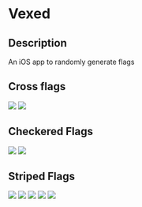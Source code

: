 # Vexed

## Description
An iOS app to randomly generate flags

## Cross flags

![](http://i.imgur.com/1P14I2B.png)
![](http://i.imgur.com/MD23Pmw.png)

## Checkered Flags

![](http://i.imgur.com/paTQVPE.png)
![](http://i.imgur.com/7w2Cjtp.png) 

## Striped Flags

![](http://i.imgur.com/gSBIufk.png)
![](http://i.imgur.com/K9vskb0.png)
![](http://i.imgur.com/J6o6VxK.png)
![](http://i.imgur.com/Ue7Adja.png)
![](http://i.imgur.com/VFLumva.png)
